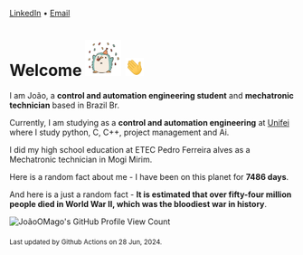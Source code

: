 [LinkedIn](https://www.linkedin.com/in/joão-pedro-gozzoli-b95641301/) &bull;
[Email](joaopedrogozzoli@gmail.com)

# Welcome <img src="happy.gif" height="64px" /> <img src="wave.gif" height="32px" />

I am João, a  **control and automation engineering student** and **mechatronic technician** based in Brazil Br.

Currently, I am studying as a **control and automation engineering** at [Unifei](https://unifei.edu.br) where I study python, C, C++, project management and Ai.

I did my high school education at ETEC Pedro Ferreira alves as a Mechatronic technician in Mogi Mirim.

Here is a random fact about me - I have been on this planet for **7486 days**.

And here is a just a random fact -  **It is estimated that over fifty-four million people died in World War II, which was the bloodiest war in history**.

![JoãoOMago's GitHub Profile View Count](https://komarev.com/ghpvc/?username=JoaoOMago)

<sub>Last updated by Github Actions on 28 Jun, 2024.</sub>
